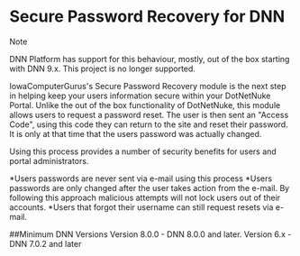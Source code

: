 # Secure Password Recovery for DNN

> [!NOTE]
> DNN Platform has support for this behaviour, mostly, out of the box starting with DNN 9.x.  This project is no longer supported.
 
IowaComputerGurus's Secure Password Recovery module is the next step in helping keep your users information secure within your DotNetNuke Portal.  Unlike the out of the box functionality of DotNetNuke, this module allows users to request a password reset.  The user is then sent an "Access Code", using this code they can return to the site and reset their password.  It is only at that time that the users password was actually changed.

Using this process provides a number of security benefits for users and portal administrators.

*Users passwords are never sent via e-mail using this process
*Users passwords are only changed after the user takes action from the e-mail.  By following this approach malicious attempts will not lock users out of their accounts.
*Users that forgot their username can still request resets via e-mail.

##Minimum DNN Versions
Version 8.0.0 - DNN 8.0.0 and later.
Version 6.x - DNN 7.0.2 and later
